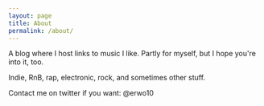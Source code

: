 ```yaml
---
layout: page
title: About
permalink: /about/
---
```


A blog where I host links to music I like. Partly for myself, but I hope you're into it, too. 

Indie, RnB, rap, electronic, rock, and sometimes other stuff.

Contact me on twitter if you want: @erwo10
